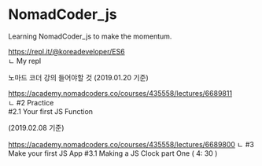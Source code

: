 # NomadCoder_js
Learning NomadCoder_js  to make the momentum. <br>

https://repl.it/@koreadeveloper/ES6 <br>
ㄴ My repl <br>

노마드 코더 강의 들어야할 것 (2019.01.20 기준) <br>

https://academy.nomadcoders.co/courses/435558/lectures/6689811 <br>
ㄴ #2 Practice <br>
  #2.1 Your first JS Function <br>

(2019.02.08 기준) <br>

https://academy.nomadcoders.co/courses/435558/lectures/6689800
ㄴ #3 Make your first JS App
   #3.1 Making a JS Clock part One ( 4: 30 )
